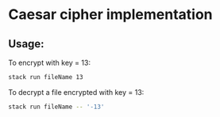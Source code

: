 # Caesar cipher implementation
## Usage:
To encrypt with key = 13:
``` sh
stack run fileName 13
```
To decrypt a file encrypted with key = 13:
``` sh
stack run fileName -- '-13'
```
